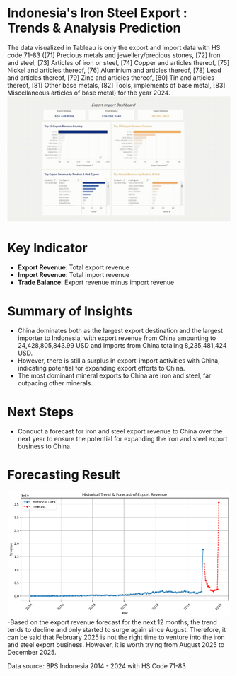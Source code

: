 # Indonesia's Iron Steel Export : Trends & Analysis Prediction
The data visualized in Tableau is only the export and import data with HS code 71-83 
([71] Precious metals and jewellery/precious stones,
[72] Iron and steel,
[73] Articles of iron or steel,
[74] Copper and articles thereof,
[75] Nickel and articles thereof,
[76] Aluminium and articles thereof,
[78] Lead and articles thereof,
[79] Zinc and articles thereof,
[80] Tin and articles thereof,
[81] Other base metals,
[82] Tools, implements of base metal,
[83] Miscellaneous articles of base metal)
for the year 2024.
![Export Import Dashboard GIF](https://github.com/ajsn-gde/Indonesia-s-Iron-Steel-Export-Trends-Analysis-Prediction/raw/main/exportimportdashboard.gif)

# Key Indicator 

- **Export Revenue**: Total export revenue
- **Import Revenue**: Total import revenue
- **Trade Balance**: Export revenue minus import revenue

# Summary of Insights

- China dominates both as the largest export destination and the largest importer to Indonesia, with export revenue from China amounting to 24,428,805,843.99 USD and imports from China totaling 8,235,481,424 USD.
- However, there is still a surplus in export-import activities with China, indicating potential for expanding export efforts to China.
- The most dominant mineral exports to China are iron and steel, far outpacing other minerals.

# Next Steps

- Conduct a forecast for iron and steel export revenue to China over the next year to ensure the potential for expanding the iron and steel export business to China.

# Forecasting Result
![Forecasting](https://github.com/ajsn-gde/Indonesia-s-Iron-Steel-Export-Trends-Analysis-Prediction/raw/main/historicaltrend.png)
-Based on the export revenue forecast for the next 12 months, the trend tends to decline and only started to surge again since August. Therefore, it can be said that February 2025 is not the right time to venture into the iron and steel export business. However, it is worth trying from August 2025 to December 2025.

Data source: BPS Indonesia 2014 - 2024 with HS Code 71-83
